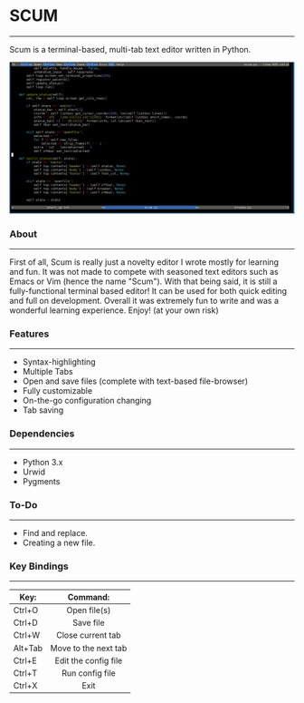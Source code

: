 # SCUM
------------
Scum is a terminal-based, multi-tab text editor written in Python.

![](https://github.com/CCareaga/scum/blob/master/docs/screenshot.png?raw=true "Scum in Gnome-Terminal")

### About
------------
First of all, Scum is really just a novelty editor I wrote mostly for learning and fun. It was not made to compete with
seasoned text editors such as Emacs or Vim (hence the name "Scum"). With that being said, it is still a fully-functional
terminal based editor! It can be used for both quick editing and full on development. Overall it was extremely fun to write
and was a wonderful learning experience. Enjoy! (at your own risk)

### Features
------------
  - Syntax-highlighting
  - Multiple Tabs
  - Open and save files (complete with text-based file-browser)
  - Fully customizable
  - On-the-go configuration changing
  - Tab saving

### Dependencies
------------
 - Python 3.x
 - Urwid
 - Pygments

### To-Do
------------
- Find and replace.
- Creating a new file.

### Key Bindings
------------
| Key:    | Command:              |
| ------- |:---------------------:|
| Ctrl+O  | Open file(s)          |
| Ctrl+D  | Save file             |
| Ctrl+W  | Close current tab     |
| Alt+Tab | Move to the next tab  |
| Ctrl+E  | Edit the config file  |
| Ctrl+T  | Run config file       |
| Ctrl+X  | Exit                  |
